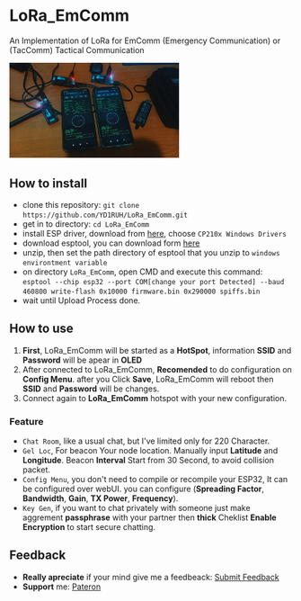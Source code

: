 # LoRa_EmComm
An Implementation of LoRa for EmComm (Emergency Communication) or (TacComm) Tactical Communication

<p>
  <img src="https://github.com/YD1RUH/LoRa_EmComm/blob/main/image.jpg?raw=true" alt="LoRa_EmComm" width="60%">
</p>

## How to install
- clone this repository: `git clone https://github.com/YD1RUH/LoRa_EmComm.git`
- get in to directory: `cd LoRa_EmComm`
- install ESP driver, download from [here](https://www.silabs.com/developer-tools/usb-to-uart-bridge-vcp-drivers?tab=downloads), choose `CP210x Windows Drivers`
- download esptool, you can download form [here](https://github.com/espressif/esptool/releases)
- unzip, then set the path directory of esptool that you unzip to `windows environtment variable`
- on directory `LoRa_EmComm`, open CMD and execute this command: `esptool --chip esp32 --port COM[change your port Detected] --baud 460800 write-flash 0x10000 firmware.bin 0x290000 spiffs.bin`
- wait until Upload Process done.

## How to use
1. **First**, LoRa_EmComm will be started as a **HotSpot**, information **SSID** and **Password** will be apear in **OLED**
2. After connected to LoRa_EmComm, **Recomended** to do configuration on **Config Menu**. after you Click **Save**, LoRa_EmComm will reboot then **SSID** and **Password** will be changes.
3. Connect again to **LoRa_EmComm** hotspot with your new configuration.

### Feature
- `Chat Room`, like a usual chat, but I've limited only for 220 Character.
- `Gel Loc`, For beacon Your node location. Manually input **Latitude** and **Longitude**. Beacon **Interval** Start from 30 Second, to avoid collision packet.
- `Config Menu`, you don't need to compile or recompile your ESP32, It can be configured over webUI. you can configure (**Spreading Factor**, **Bandwidth**, **Gain**, **TX Power**, **Frequency**).
- `Key Gen`, if you want to chat privately with someone just make aggrement **passphrase** with your partner then **thick** Cheklist **Enable Encryption** to start secure chatting.

## Feedback
- **Really apreciate** if your mind give me a feedbeack: [Submit Feedback](https://forms.gle/ndPy9DZC3oz5MFPu8)
- **Support** me: [Pateron](https://www.patreon.com/YD1RUH)
